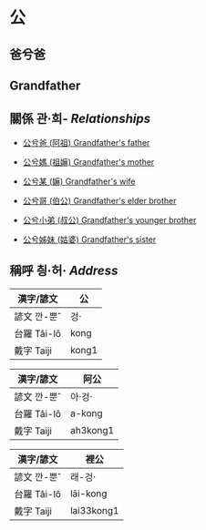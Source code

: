 # 公
## 爸兮爸
## Grandfather

## 關係 관·희- _Relationships_

- [公兮爸 (阿祖) Grandfather's father](member29.md)

- [公兮媽 (祖嫲) Grandfather's mother](member30.md)

- [公兮某 (嫲) Grandfather's wife](member9.md)

- [公兮哥 (伯公) Grandfather's elder brother](member26.md)

- [公兮小弟 (叔公) Grandfather's younger brother](member27.md)

- [公兮姊妹 (姑婆) Grandfather's sister](member28.md)



## 稱呼 칑·허· _Address_

漢字/諺文 | 公
--- | ---
諺文 깐-뿐ˆ | 겅·
台羅 Tâi-lô | kong
戴字 Taiji | kong1


漢字/諺文 | 阿公
--- | ---
諺文 깐-뿐ˆ | 아·겅·
台羅 Tâi-lô | a-kong
戴字 Taiji | ah3kong1


漢字/諺文 | 裡公
--- | ---
諺文 깐-뿐ˆ | 래-겅·
台羅 Tâi-lô | lāi-kong
戴字 Taiji | lai33kong1


